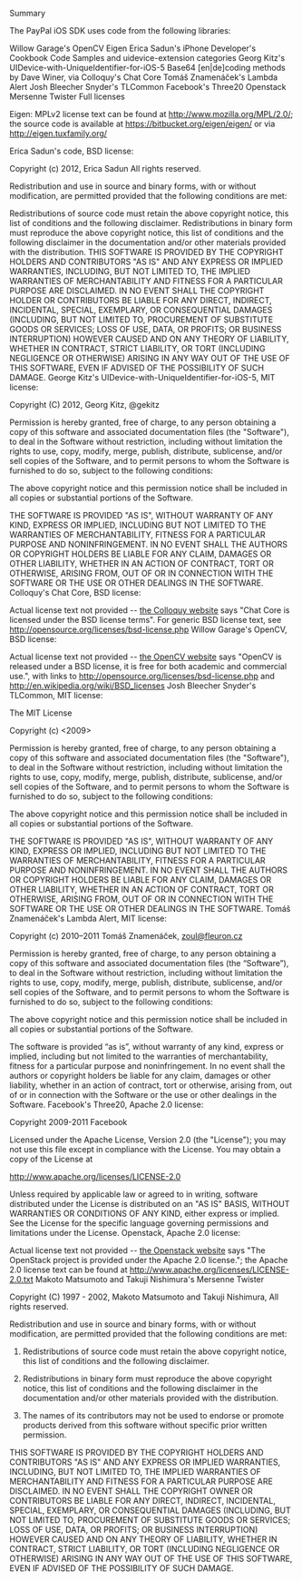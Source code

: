 Summary

The PayPal iOS SDK uses code from the following libraries:

Willow Garage's OpenCV
Eigen
Erica Sadun's iPhone Developer's Cookbook Code Samples and uidevice-extension categories
Georg Kitz's UIDevice-with-UniqueIdentifier-for-iOS-5
Base64 [en|de]coding methods by Dave Winer, via Colloquy's Chat Core
Tomáš Znamenáček's Lambda Alert
Josh Bleecher Snyder's TLCommon
Facebook's Three20
Openstack
Mersenne Twister
Full licenses

Eigen: MPLv2 license text can be found at http://www.mozilla.org/MPL/2.0/; the source code is available at https://bitbucket.org/eigen/eigen/ or via http://eigen.tuxfamily.org/

Erica Sadun's code, BSD license:

Copyright (c) 2012, Erica Sadun
All rights reserved.

Redistribution and use in source and binary forms, with or without modification, are permitted provided that the following conditions are met:

Redistributions of source code must retain the above copyright notice, this list of conditions and the following disclaimer.
Redistributions in binary form must reproduce the above copyright notice, this list of conditions and the following disclaimer in the documentation and/or other materials provided with the distribution.
THIS SOFTWARE IS PROVIDED BY THE COPYRIGHT HOLDERS AND CONTRIBUTORS "AS IS" AND ANY EXPRESS OR IMPLIED WARRANTIES, INCLUDING, BUT NOT LIMITED TO, THE IMPLIED WARRANTIES OF MERCHANTABILITY AND FITNESS FOR A PARTICULAR PURPOSE ARE DISCLAIMED. IN NO EVENT SHALL THE COPYRIGHT HOLDER OR CONTRIBUTORS BE LIABLE FOR ANY DIRECT, INDIRECT, INCIDENTAL, SPECIAL, EXEMPLARY, OR CONSEQUENTIAL DAMAGES (INCLUDING, BUT NOT LIMITED TO, PROCUREMENT OF SUBSTITUTE GOODS OR SERVICES; LOSS OF USE, DATA, OR PROFITS; OR BUSINESS INTERRUPTION) HOWEVER CAUSED AND ON ANY THEORY OF LIABILITY, WHETHER IN CONTRACT, STRICT LIABILITY, OR TORT (INCLUDING NEGLIGENCE OR OTHERWISE) ARISING IN ANY WAY OUT OF THE USE OF THIS SOFTWARE, EVEN IF ADVISED OF THE POSSIBILITY OF SUCH DAMAGE.
George Kitz's UIDevice-with-UniqueIdentifier-for-iOS-5, MIT license:

Copyright (C) 2012, Georg Kitz, @gekitz

Permission is hereby granted, free of charge, to any person obtaining a copy of
this software and associated documentation files (the "Software"), to deal in
the Software without restriction, including without limitation the rights to
use, copy, modify, merge, publish, distribute, sublicense, and/or sell copies
of the Software, and to permit persons to whom the Software is furnished to do
so, subject to the following conditions:

The above copyright notice and this permission notice shall be included in all
copies or substantial portions of the Software.

THE SOFTWARE IS PROVIDED "AS IS", WITHOUT WARRANTY OF ANY KIND, EXPRESS OR
IMPLIED, INCLUDING BUT NOT LIMITED TO THE WARRANTIES OF MERCHANTABILITY,
FITNESS FOR A PARTICULAR PURPOSE AND NONINFRINGEMENT. IN NO EVENT SHALL THE
AUTHORS OR COPYRIGHT HOLDERS BE LIABLE FOR ANY CLAIM, DAMAGES OR OTHER
LIABILITY, WHETHER IN AN ACTION OF CONTRACT, TORT OR OTHERWISE, ARISING FROM,
OUT OF OR IN CONNECTION WITH THE SOFTWARE OR THE USE OR OTHER DEALINGS IN THE
SOFTWARE.
Colloquy's Chat Core, BSD license:

Actual license text not provided -- [the Colloquy website](http://colloquy.info/project/wiki/Source%20Code) says "Chat Core is licensed under the BSD license terms". For generic BSD license text, see http://opensource.org/licenses/bsd-license.php
Willow Garage's OpenCV, BSD license:

Actual license text not provided -- [the OpenCV website](http://opencv.willowgarage.com/wiki/) says "OpenCV is released under a BSD license, it is free for both academic and commercial use.", with links to http://opensource.org/licenses/bsd-license.php and http://en.wikipedia.org/wiki/BSD_licenses
Josh Bleecher Snyder's TLCommon, MIT license:

The MIT License

Copyright (c) <2009> <Treeline Labs>

Permission is hereby granted, free of charge, to any person obtaining a copy
of this software and associated documentation files (the "Software"), to deal
in the Software without restriction, including without limitation the rights
to use, copy, modify, merge, publish, distribute, sublicense, and/or sell
copies of the Software, and to permit persons to whom the Software is
furnished to do so, subject to the following conditions:

The above copyright notice and this permission notice shall be included in
all copies or substantial portions of the Software.

THE SOFTWARE IS PROVIDED "AS IS", WITHOUT WARRANTY OF ANY KIND, EXPRESS OR
IMPLIED, INCLUDING BUT NOT LIMITED TO THE WARRANTIES OF MERCHANTABILITY,
FITNESS FOR A PARTICULAR PURPOSE AND NONINFRINGEMENT. IN NO EVENT SHALL THE
AUTHORS OR COPYRIGHT HOLDERS BE LIABLE FOR ANY CLAIM, DAMAGES OR OTHER
LIABILITY, WHETHER IN AN ACTION OF CONTRACT, TORT OR OTHERWISE, ARISING FROM,
OUT OF OR IN CONNECTION WITH THE SOFTWARE OR THE USE OR OTHER DEALINGS IN
THE SOFTWARE.
Tomáš Znamenáček's Lambda Alert, MIT license:

Copyright (c) 2010–2011 Tomáš Znamenáček, <zoul@fleuron.cz>

Permission is hereby granted, free of charge, to any person obtaining a copy
of this software and associated documentation files (the “Software”), to deal
in the Software without restriction, including without limitation the rights
to use, copy, modify, merge, publish, distribute, sublicense, and/or sell
copies of the Software, and to permit persons to whom the Software is
furnished to do so, subject to the following conditions:

The above copyright notice and this permission notice shall be included in
all copies or substantial portions of the Software.

The software is provided “as is”, without warranty of any kind, express or
implied, including but not limited to the warranties of merchantability,
fitness for a particular purpose and noninfringement. In no event shall the
authors or copyright holders be liable for any claim, damages or other
liability, whether in an action of contract, tort or otherwise, arising from,
out of or in connection with the Software or the use or other dealings in
the Software.
Facebook's Three20, Apache 2.0 license:

Copyright 2009-2011 Facebook

Licensed under the Apache License, Version 2.0 (the "License");
you may not use this file except in compliance with the License.
You may obtain a copy of the License at

   http://www.apache.org/licenses/LICENSE-2.0

Unless required by applicable law or agreed to in writing, software
distributed under the License is distributed on an "AS IS" BASIS,
WITHOUT WARRANTIES OR CONDITIONS OF ANY KIND, either express or implied.
See the License for the specific language governing permissions and
limitations under the License.
Openstack, Apache 2.0 license:

Actual license text not provided -- [the Openstack website](http://openstack.org/) says "The OpenStack project is provided under the Apache 2.0 license."; the Apache 2.0 license text can be found at http://www.apache.org/licenses/LICENSE-2.0.txt
Makoto Matsumoto and Takuji Nishimura's Mersenne Twister

Copyright (C) 1997 - 2002, Makoto Matsumoto and Takuji Nishimura,
All rights reserved.

Redistribution and use in source and binary forms, with or without
modification, are permitted provided that the following conditions
are met:

1. Redistributions of source code must retain the above copyright
notice, this list of conditions and the following disclaimer.

2. Redistributions in binary form must reproduce the above copyright
notice, this list of conditions and the following disclaimer in the
documentation and/or other materials provided with the distribution.

3. The names of its contributors may not be used to endorse or promote
products derived from this software without specific prior written
permission.

THIS SOFTWARE IS PROVIDED BY THE COPYRIGHT HOLDERS AND CONTRIBUTORS
"AS IS" AND ANY EXPRESS OR IMPLIED WARRANTIES, INCLUDING, BUT NOT
LIMITED TO, THE IMPLIED WARRANTIES OF MERCHANTABILITY AND FITNESS FOR
A PARTICULAR PURPOSE ARE DISCLAIMED.  IN NO EVENT SHALL THE COPYRIGHT OWNER OR
CONTRIBUTORS BE LIABLE FOR ANY DIRECT, INDIRECT, INCIDENTAL, SPECIAL,
EXEMPLARY, OR CONSEQUENTIAL DAMAGES (INCLUDING, BUT NOT LIMITED TO,
PROCUREMENT OF SUBSTITUTE GOODS OR SERVICES; LOSS OF USE, DATA, OR
PROFITS; OR BUSINESS INTERRUPTION) HOWEVER CAUSED AND ON ANY THEORY OF
LIABILITY, WHETHER IN CONTRACT, STRICT LIABILITY, OR TORT (INCLUDING
NEGLIGENCE OR OTHERWISE) ARISING IN ANY WAY OUT OF THE USE OF THIS
SOFTWARE, EVEN IF ADVISED OF THE POSSIBILITY OF SUCH DAMAGE.
